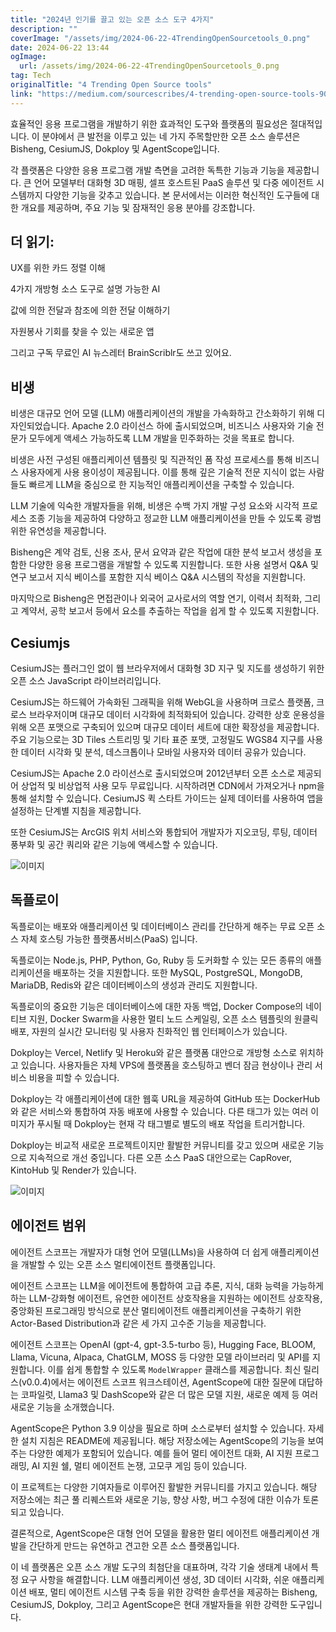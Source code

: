 ```yaml
---
title: "2024년 인기를 끌고 있는 오픈 소스 도구 4가지"
description: ""
coverImage: "/assets/img/2024-06-22-4TrendingOpenSourcetools_0.png"
date: 2024-06-22 13:44
ogImage: 
  url: /assets/img/2024-06-22-4TrendingOpenSourcetools_0.png
tag: Tech
originalTitle: "4 Trending Open Source tools"
link: "https://medium.com/sourcescribes/4-trending-open-source-tools-90e93e7e0c55"
---
```



효율적인 응용 프로그램을 개발하기 위한 효과적인 도구와 플랫폼의 필요성은 절대적입니다. 이 분야에서 큰 발전을 이루고 있는 네 가지 주목할만한 오픈 소스 솔루션은 Bisheng, CesiumJS, Dokploy 및 AgentScope입니다.

각 플랫폼은 다양한 응용 프로그램 개발 측면을 고려한 독특한 기능과 기능을 제공합니다. 큰 언어 모델부터 대화형 3D 매핑, 셀프 호스트된 PaaS 솔루션 및 다중 에이전트 시스템까지 다양한 기능을 갖추고 있습니다. 본 문서에서는 이러한 혁신적인 도구들에 대한 개요를 제공하며, 주요 기능 및 잠재적인 응용 분야를 강조합니다.

## 더 읽기:

UX를 위한 카드 정렬 이해

<div class="content-ad"></div>

4가지 개방형 소스 도구로 설명 가능한 AI

값에 의한 전달과 참조에 의한 전달 이해하기

자원봉사 기회를 찾을 수 있는 새로운 앱

그리고 구독 무료인 AI 뉴스레터 BrainScriblr도 쓰고 있어요.

<div class="content-ad"></div>

## 비생

비생은 대규모 언어 모델 (LLM) 애플리케이션의 개발을 가속화하고 간소화하기 위해 디자인되었습니다. Apache 2.0 라이선스 하에 출시되었으며, 비즈니스 사용자와 기술 전문가 모두에게 액세스 가능하도록 LLM 개발을 민주화하는 것을 목표로 합니다.

비생은 사전 구성된 애플리케이션 템플릿 및 직관적인 폼 작성 프로세스를 통해 비즈니스 사용자에게 사용 용이성이 제공됩니다. 이를 통해 깊은 기술적 전문 지식이 없는 사람들도 빠르게 LLM을 중심으로 한 지능적인 애플리케이션을 구축할 수 있습니다.

LLM 기술에 익숙한 개발자들을 위해, 비생은 수백 가지 개발 구성 요소와 시각적 프로세스 조종 기능을 제공하여 다양하고 정교한 LLM 애플리케이션을 만들 수 있도록 광범위한 유연성을 제공합니다.

<div class="content-ad"></div>

Bisheng은 계약 검토, 신용 조사, 문서 요약과 같은 작업에 대한 분석 보고서 생성을 포함한 다양한 응용 프로그램을 개발할 수 있도록 지원합니다. 또한 사용 설명서 Q&A 및 연구 보고서 지식 베이스를 포함한 지식 베이스 Q&A 시스템의 작성을 지원합니다.

마지막으로 Bisheng은 면접관이나 외국어 교사로서의 역할 연기, 이력서 최적화, 그리고 계약서, 공학 보고서 등에서 요소를 추출하는 작업을 쉽게 할 수 있도록 지원합니다.

## Cesiumjs

CesiumJS는 플러그인 없이 웹 브라우저에서 대화형 3D 지구 및 지도를 생성하기 위한 오픈 소스 JavaScript 라이브러리입니다.

<div class="content-ad"></div>

CesiumJS는 하드웨어 가속화된 그래픽을 위해 WebGL을 사용하며 크로스 플랫폼, 크로스 브라우저이며 대규모 데이터 시각화에 최적화되어 있습니다. 강력한 상호 운용성을 위해 오픈 포맷으로 구축되어 있으며 대규모 데이터 세트에 대한 확장성을 제공합니다. 주요 기능으로는 3D Tiles 스트리밍 및 기타 표준 포맷, 고정밀도 WGS84 지구를 사용한 데이터 시각화 및 분석, 데스크톱이나 모바일 사용자와 데이터 공유가 있습니다.

CesiumJS는 Apache 2.0 라이선스로 출시되었으며 2012년부터 오픈 소스로 제공되어 상업적 및 비상업적 사용 모두 무료입니다. 시작하려면 CDN에서 가져오거나 npm을 통해 설치할 수 있습니다. CesiumJS 퀵 스타트 가이드는 실제 데이터를 사용하여 앱을 설정하는 단계별 지침을 제공합니다.

또한 CesiumJS는 ArcGIS 위치 서비스와 통합되어 개발자가 지오코딩, 루팅, 데이터 풍부화 및 공간 쿼리와 같은 기능에 액세스할 수 있습니다.

![이미지](/assets/img/2024-06-22-4TrendingOpenSourcetools_0.png)

<div class="content-ad"></div>

## 독플로이

독플로이는 배포와 애플리케이션 및 데이터베이스 관리를 간단하게 해주는 무료 오픈 소스 자체 호스팅 가능한 플랫폼서비스(PaaS) 입니다.

독플로이는 Node.js, PHP, Python, Go, Ruby 등 도커화할 수 있는 모든 종류의 애플리케이션을 배포하는 것을 지원합니다. 또한 MySQL, PostgreSQL, MongoDB, MariaDB, Redis와 같은 데이터베이스의 생성과 관리도 지원합니다.

독플로이의 중요한 기능은 데이터베이스에 대한 자동 백업, Docker Compose의 네이티브 지원, Docker Swarm을 사용한 멀티 노드 스케일링, 오픈 소스 템플릿의 원클릭 배포, 자원의 실시간 모니터링 및 사용자 친화적인 웹 인터페이스가 있습니다.

<div class="content-ad"></div>

Dokploy는 Vercel, Netlify 및 Heroku와 같은 플랫폼 대안으로 개방형 소스로 위치하고 있습니다. 사용자들은 자체 VPS에 플랫폼을 호스팅하고 벤더 잠금 현상이나 관리 서비스 비용을 피할 수 있습니다.

Dokploy는 각 애플리케이션에 대한 웹훅 URL을 제공하여 GitHub 또는 DockerHub와 같은 서비스와 통합하여 자동 배포에 사용할 수 있습니다. 다른 태그가 있는 여러 이미지가 푸시될 때 Dokploy는 현재 각 태그별로 별도의 배포 작업을 트리거합니다.

Dokploy는 비교적 새로운 프로젝트이지만 활발한 커뮤니티를 갖고 있으며 새로운 기능으로 지속적으로 개선 중입니다. 다른 오픈 소스 PaaS 대안으로는 CapRover, KintoHub 및 Render가 있습니다.

![이미지](/assets/img/2024-06-22-4TrendingOpenSourcetools_1.png)

<div class="content-ad"></div>

## 에이전트 범위

에이전트 스코프는 개발자가 대형 언어 모델(LLMs)을 사용하여 더 쉽게 애플리케이션을 개발할 수 있는 오픈 소스 멀티에이전트 플랫폼입니다.

에이전트 스코프는 LLM을 에이전트에 통합하여 고급 추론, 지식, 대화 능력을 가능하게 하는 LLM-강화형 에이전트, 유연한 에이전트 상호작용을 지원하는 에이전트 상호작용, 중앙화된 프로그래밍 방식으로 분산 멀티에이전트 애플리케이션을 구축하기 위한 Actor-Based Distribution과 같은 세 가지 고수준 기능을 제공합니다.

에이전트 스코프는 OpenAI (gpt-4, gpt-3.5-turbo 등), Hugging Face, BLOOM, Llama, Vicuna, Alpaca, ChatGLM, MOSS 등 다양한 모델 라이브러리 및 API를 지원합니다. 이를 쉽게 통합할 수 있도록 `ModelWrapper` 클래스를 제공합니다. 최신 릴리스(v0.0.4)에서는 에이전트 스코프 워크스테이션, AgentScope에 대한 질문에 대답하는 코파일럿, Llama3 및 DashScope와 같은 더 많은 모델 지원, 새로운 예제 등 여러 새로운 기능을 소개했습니다.

<div class="content-ad"></div>

AgentScope은 Python 3.9 이상을 필요로 하며 소스로부터 설치할 수 있습니다. 자세한 설치 지침은 README에 제공됩니다. 해당 저장소에는 AgentScope의 기능을 보여주는 다양한 예제가 포함되어 있습니다. 예를 들어 멀티 에이전트 대화, AI 지원 프로그래밍, AI 지원 쉘, 멀티 에이전트 논쟁, 고모쿠 게임 등이 있습니다.

이 프로젝트는 다양한 기여자들로 이루어진 활발한 커뮤니티를 가지고 있습니다. 해당 저장소에는 최근 풀 리퀘스트와 새로운 기능, 향상 사항, 버그 수정에 대한 이슈가 토론되고 있습니다.

결론적으로, AgentScope은 대형 언어 모델을 활용한 멀티 에이전트 애플리케이션 개발을 간단하게 만드는 유연하고 견고한 오픈 소스 플랫폼입니다.

이 네 플랫폼은 오픈 소스 개발 도구의 최첨단을 대표하며, 각각 기술 생태계 내에서 특정 요구 사항을 해결합니다. LLM 애플리케이션 생성, 3D 데이터 시각화, 쉬운 애플리케이션 배포, 멀티 에이전트 시스템 구축 등을 위한 강력한 솔루션을 제공하는 Bisheng, CesiumJS, Dokploy, 그리고 AgentScope은 현대 개발자들을 위한 강력한 도구입니다.